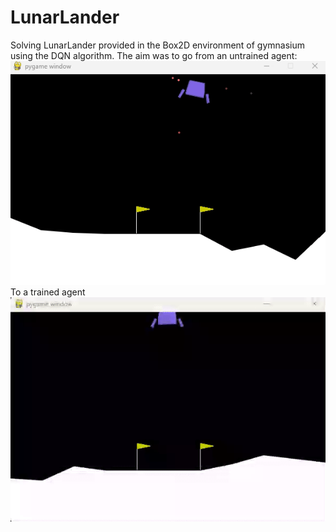 # LunarLander
Solving LunarLander provided in the Box2D environment of gymnasium using the DQN algorithm. 
The aim was to go from an untrained agent:
![Untrained](https://github.com/rrMat/LunarLander/blob/main/random.gif)
To a trained agent
![Trained](https://github.com/rrMat/LunarLander/blob/main/gif_better.gif)
